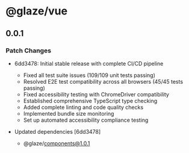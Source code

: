 # @glaze/vue

## 0.0.1

### Patch Changes

- 6dd3478: Initial stable release with complete CI/CD pipeline
  - Fixed all test suite issues (109/109 unit tests passing)
  - Resolved E2E test compatibility across all browsers (45/45 tests passing)
  - Fixed accessibility testing with ChromeDriver compatibility
  - Established comprehensive TypeScript type checking
  - Added complete linting and code quality checks
  - Implemented bundle size monitoring
  - Set up automated accessibility compliance testing

- Updated dependencies [6dd3478]
  - @glaze/components@1.0.1
